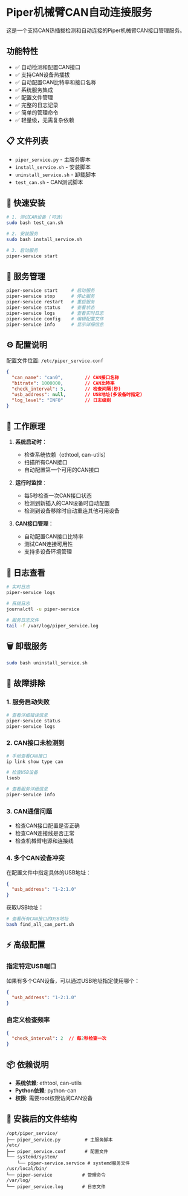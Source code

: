 # Piper机械臂CAN自动连接服务

这是一个支持CAN热插拔检测和自动连接的Piper机械臂CAN接口管理服务。

## 功能特性

- ✅ 自动检测和配置CAN接口
- ✅ 支持CAN设备热插拔
- ✅ 自动配置CAN比特率和接口名称
- ✅ 系统服务集成
- ✅ 配置文件管理
- ✅ 完整的日志记录
- ✅ 简单的管理命令
- ✅ 轻量级，无需复杂依赖

## 📋 文件列表

- `piper_service.py` - 主服务脚本
- `install_service.sh` - 安装脚本
- `uninstall_service.sh` - 卸载脚本
- `test_can.sh` - CAN测试脚本

## 🚀 快速安装

```bash
# 1. 测试CAN设备 (可选)
sudo bash test_can.sh

# 2. 安装服务
sudo bash install_service.sh

# 3. 启动服务
piper-service start
```

## 📱 服务管理

```bash
piper-service start     # 启动服务
piper-service stop      # 停止服务
piper-service restart   # 重启服务
piper-service status    # 查看状态
piper-service logs      # 查看实时日志
piper-service config    # 编辑配置文件
piper-service info      # 显示详细信息
```

## ⚙️ 配置说明

配置文件位置: `/etc/piper_service.conf`

```json
{
  "can_name": "can0",        // CAN接口名称
  "bitrate": 1000000,        // CAN比特率
  "check_interval": 5,       // 检查间隔(秒)
  "usb_address": null,       // USB地址(多设备时指定)
  "log_level": "INFO"        // 日志级别
}
```

## 🔧 工作原理

1. **系统启动时**：
   - 检查系统依赖（ethtool, can-utils）
   - 扫描所有CAN接口
   - 自动配置第一个可用的CAN接口

2. **运行时监控**：
   - 每5秒检查一次CAN接口状态
   - 检测到新插入的CAN设备时自动配置
   - 检测到设备移除时自动重连其他可用设备

3. **CAN接口管理**：
   - 自动配置CAN接口比特率
   - 测试CAN连接可用性
   - 支持多设备环境管理

## 📝 日志查看

```bash
# 实时日志
piper-service logs

# 系统日志
journalctl -u piper-service

# 服务日志文件
tail -f /var/log/piper_service.log
```

## 🗑️ 卸载服务

```bash
sudo bash uninstall_service.sh
```

## 🔧 故障排除

### 1. 服务启动失败

```bash
# 查看详细错误信息
piper-service status
piper-service logs
```

### 2. CAN接口未检测到

```bash
# 手动查看CAN接口
ip link show type can

# 检查USB设备
lsusb

# 查看服务详细信息
piper-service info
```

### 3. CAN通信问题

- 检查CAN接口配置是否正确
- 检查CAN连接线是否正常
- 检查机械臂电源和连接线

### 4. 多个CAN设备冲突

在配置文件中指定具体的USB地址：

```json
{
  "usb_address": "1-2:1.0"
}
```

获取USB地址：
```bash
# 查看所有CAN接口的USB地址
bash find_all_can_port.sh
```

## ⚡ 高级配置

### 指定特定USB端口

如果有多个CAN设备，可以通过USB地址指定使用哪个：

```json
{
  "usb_address": "1-2:1.0"
}
```

### 自定义检查频率

```json
{
  "check_interval": 2  // 每2秒检查一次
}
```

## 📦 依赖说明

- **系统依赖**: ethtool, can-utils
- **Python依赖**: python-can
- **权限**: 需要root权限访问CAN设备

## 📁 安装后的文件结构

```text
/opt/piper_service/
├── piper_service.py         # 主服务脚本
/etc/
├── piper_service.conf       # 配置文件
└── systemd/system/
    └── piper-service.service # systemd服务文件
/usr/local/bin/
└── piper-service           # 管理命令
/var/log/
└── piper_service.log       # 日志文件
```
